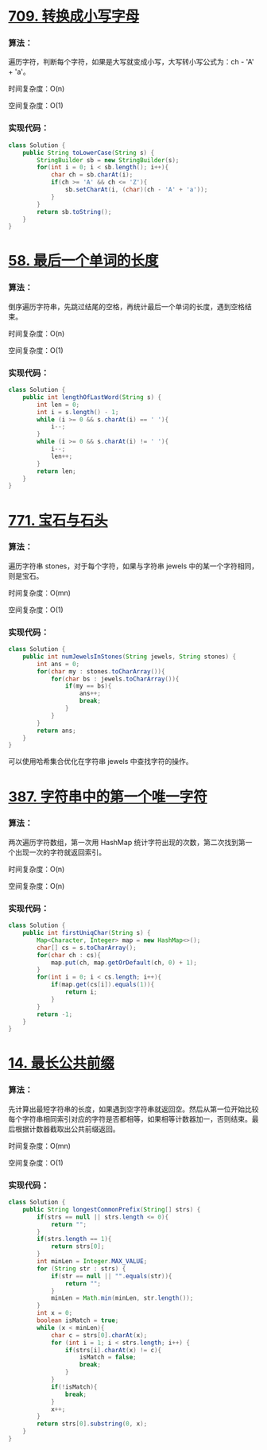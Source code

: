 # [709. 转换成小写字母](https://leetcode-cn.com/problems/to-lower-case/)

### 算法：

遍历字符，判断每个字符，如果是大写就变成小写，大写转小写公式为：ch - 'A' + 'a'。

时间复杂度：O(n)

空间复杂度：O(1)

### 实现代码：

```java
class Solution {
    public String toLowerCase(String s) {
        StringBuilder sb = new StringBuilder(s);
        for(int i = 0; i < sb.length(); i++){
            char ch = sb.charAt(i);
            if(ch >= 'A' && ch <= 'Z'){
                sb.setCharAt(i, (char)(ch - 'A' + 'a'));
            }
        }
        return sb.toString();
    }
}
```

# [58. 最后一个单词的长度](https://leetcode-cn.com/problems/length-of-last-word/)

### 算法：

倒序遍历字符串，先跳过结尾的空格，再统计最后一个单词的长度，遇到空格结束。

时间复杂度：O(n)

空间复杂度：O(1)

### 实现代码：

```java
class Solution {
    public int lengthOfLastWord(String s) {
        int len = 0;
        int i = s.length() - 1;
        while (i >= 0 && s.charAt(i) == ' '){
            i--;
        }
        while (i >= 0 && s.charAt(i) != ' '){
            i--;
            len++;
        }
        return len;
    }
}
```

# [771. 宝石与石头](https://leetcode-cn.com/problems/jewels-and-stones/)

### 算法：

遍历字符串 stones，对于每个字符，如果与字符串 jewels 中的某一个字符相同，则是宝石。

时间复杂度：O(mn)

空间复杂度：O(1)

### 实现代码：

```java
class Solution {
    public int numJewelsInStones(String jewels, String stones) {
        int ans = 0;
        for(char my : stones.toCharArray()){
            for(char bs : jewels.toCharArray()){
                if(my == bs){
                    ans++;
                    break;
                }
            }
        }
        return ans;
    }
}
```

可以使用哈希集合优化在字符串 jewels 中查找字符的操作。

# [387. 字符串中的第一个唯一字符](https://leetcode-cn.com/problems/first-unique-character-in-a-string/)

### 算法：

两次遍历字符数组，第一次用 HashMap 统计字符出现的次数，第二次找到第一个出现一次的字符就返回索引。

时间复杂度：O(n)

空间复杂度：O(n)

### 实现代码：

```java
class Solution {
    public int firstUniqChar(String s) {
        Map<Character, Integer> map = new HashMap<>();
        char[] cs = s.toCharArray();
        for(char ch : cs){
            map.put(ch, map.getOrDefault(ch, 0) + 1);
        }
        for(int i = 0; i < cs.length; i++){
            if(map.get(cs[i]).equals(1)){
                return i;
            }
        }
        return -1;
    }
}
```

# [14. 最长公共前缀](https://leetcode-cn.com/problems/longest-common-prefix/)

### 算法：

先计算出最短字符串的长度，如果遇到空字符串就返回空。然后从第一位开始比较每个字符串相同索引对应的字符是否都相等，如果相等计数器加一，否则结束。最后根据计数器截取出公共前缀返回。

时间复杂度：O(mn)

空间复杂度：O(1)

### 实现代码：

```java
class Solution {
    public String longestCommonPrefix(String[] strs) {
        if(strs == null || strs.length <= 0){
            return "";
        }
        if(strs.length == 1){
            return strs[0];
        }
        int minLen = Integer.MAX_VALUE;
        for (String str : strs) {
            if(str == null || "".equals(str)){
                return "";
            }
            minLen = Math.min(minLen, str.length());
        }
        int x = 0;
        boolean isMatch = true;
        while (x < minLen){
            char c = strs[0].charAt(x);
            for (int i = 1; i < strs.length; i++) {
                if(strs[i].charAt(x) != c){
                    isMatch = false;
                    break;
                }
            }
            if(!isMatch){
                break;
            }
            x++;
        }
        return strs[0].substring(0, x);
    }
}
```

